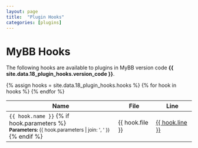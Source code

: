 ```yaml
---
layout: page
title:  "Plugin Hooks"
categories: [plugins]
---
```


# MyBB Hooks

The following hooks are available to plugins in MyBB version code <strong>{{ site.data.18_plugin_hooks.version_code }}</strong>.

<table class="standard_table">
    <thead>
        <tr>
            <th class="tcat">Name</th>
            <th class="tcat">File</th>
            <th class="tcat">Line</th>
        </tr>
    </thead>
    <tbody>
        {% assign hooks = site.data.18_plugin_hooks.hooks %}
        {% for hook in hooks %}
        <tr>
            <td>
                <code>{{ hook.name }}</code>
                {% if hook.parameters %}
                    <br>
                    <small><strong>Parameters:</strong> {{ hook.parameters | join: ', ' }}</small>
                {% endif %}
            </td>
            <td>{{ hook.file }}</td>
            <td><a href="https://github.com/mybb/mybb/blob/mybb_{{ site.data.18_plugin_hooks.version_code }}/{{ hook.file }}#L{{ hook.line }}">{{ hook.line }}</a></td>
        </tr>
        {% endfor %}
    </tbody>
</table>
